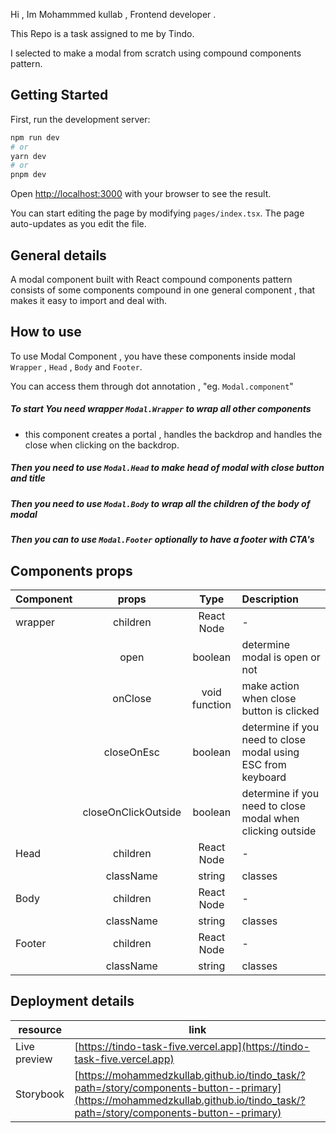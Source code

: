 
Hi , Im Mohammmed kullab , Frontend developer .

This Repo is a task assigned to me by Tindo.

I selected to make a modal from scratch using compound components pattern.

## Getting Started

First, run the development server:

```bash
npm run dev
# or
yarn dev
# or
pnpm dev
```

Open [http://localhost:3000](http://localhost:3000) with your browser to see the result.

You can start editing the page by modifying `pages/index.tsx`. The page auto-updates as you edit the file.

## General details

A modal component built with React compound components pattern consists of some components compound in one general component , that makes it easy to import and deal with.

## How to use

To use Modal Component , you have these components inside modal `Wrapper` , `Head` , `Body` and `Footer`.

You can access them through dot annotation , "eg. `Modal.component`"

##### To start You need wrapper `Modal.Wrapper` to wrap all other components

- this component creates a portal , handles the backdrop and handles the close when clicking on the backdrop.

##### Then you need to use  `Modal.Head` to make head of modal with close button and title

##### Then you need to use  `Modal.Body` to wrap all the children of the body of modal

##### Then you can to use  `Modal.Footer` optionally to have a footer with CTA's

## Components props

| Component      | props    | Type          | Description          |
| :---        |    :----:   |          :---: |          :---|
| wrapper  | children | React Node | -    |
|          | open | boolean | determine modal is open or not   |
|          | onClose | void function | make action when close button is clicked   |
|          | closeOnEsc | boolean | determine if you need to close modal using ESC from keyboard   |
|          | closeOnClickOutside | boolean | determine if you need to close modal when clicking outside |
| Head  | children | React Node | -    |
|          | className | string | classes   |
| Body  | children | React Node | -    |
|          | className | string | classes   |
| Footer  | children | React Node | -    |
|          | className | string | classes   |

## Deployment details

| resource  | link  |
|---|---|
|  Live preview  | [https://tindo-task-five.vercel.app](https://tindo-task-five.vercel.app)   |
|  Storybook  | [https://mohammedzkullab.github.io/tindo_task/?path=/story/components-button--primary](https://mohammedzkullab.github.io/tindo_task/?path=/story/components-button--primary)   |

